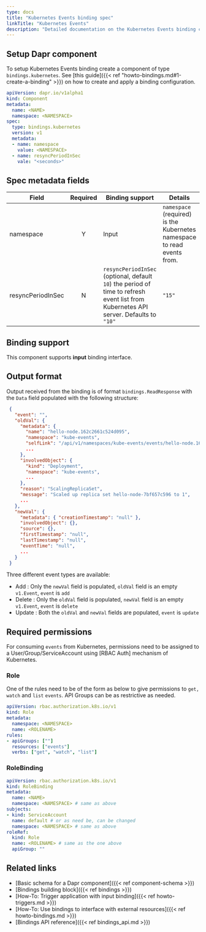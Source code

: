 ```yaml
---
type: docs
title: "Kubernetes Events binding spec"
linkTitle: "Kubernetes Events"
description: "Detailed documentation on the Kubernetes Events binding component"
---
```


## Setup Dapr component

To setup Kubernetes Events binding create a component of type `bindings.kubernetes`. See [this guide]({{< ref "howto-bindings.md#1-create-a-binding" >}}) on how to create and apply a binding configuration.


```yaml
apiVersion: dapr.io/v1alpha1
kind: Component
metadata:
  name: <NAME>
  namespace: <NAMESPACE>
spec:
  type: bindings.kubernetes
  version: v1
  metadata:
  - name: namespace
    value: <NAMESPACE>
  - name: resyncPeriodInSec
    vale: "<seconds>"
```

## Spec metadata fields

| Field             | Required | Binding support                                                                                                                      | Details                                                                 | Example     |
| ----------------- |:--------:| ------------------------------------------------------------------------------------------------------------------------------------ | ----------------------------------------------------------------------- | ----------- |
| namespace         |    Y     | Input                                                                                                                                | `namespace` (required) is the Kubernetes namespace to read events from. | `"default"` |
| resyncPeriodInSec |    N     | `resyncPeriodInSec` (optional, default `10`) the period of time to refresh event list from Kubernetes API server. Defaults to `"10"` | `"15"`                                                                  |             |

## Binding support

This component supports **input** binding interface.

## Output format

Output received from the binding is of format `bindings.ReadResponse` with the `Data` field populated with the following structure:

```json
 {
   "event": "",
   "oldVal": {
     "metadata": {
       "name": "hello-node.162c2661c524d095",
       "namespace": "kube-events",
       "selfLink": "/api/v1/namespaces/kube-events/events/hello-node.162c2661c524d095",
       ...
     },
     "involvedObject": {
       "kind": "Deployment",
       "namespace": "kube-events",
       ...
     },
     "reason": "ScalingReplicaSet",
     "message": "Scaled up replica set hello-node-7bf657c596 to 1",
     ...
   },
   "newVal": {
     "metadata": { "creationTimestamp": "null" },
     "involvedObject": {},
     "source": {},
     "firstTimestamp": "null",
     "lastTimestamp": "null",
     "eventTime": "null",
     ...
   }
 }
```
Three different event types are available:
- Add : Only the `newVal` field is populated, `oldVal` field is an empty `v1.Event`, `event` is `add`
- Delete : Only the `oldVal` field is populated, `newVal` field is an empty `v1.Event`, `event` is `delete`
- Update : Both the `oldVal` and `newVal` fields are populated,  `event` is `update`

## Required permissions

For consuming `events` from Kubernetes, permissions need to be assigned to a User/Group/ServiceAccount using [RBAC Auth] mechanism of Kubernetes.

### Role

One of the rules need to be of the form as below to give permissions to `get, watch` and `list` `events`. API Groups can be as restrictive as needed.

```yaml
apiVersion: rbac.authorization.k8s.io/v1
kind: Role
metadata:
  namespace: <NAMESPACE>
  name: <ROLENAME>
rules:
- apiGroups: [""]
  resources: ["events"]
  verbs: ["get", "watch", "list"]
```

### RoleBinding

```yaml
apiVersion: rbac.authorization.k8s.io/v1
kind: RoleBinding
metadata:
  name: <NAME>
  namespace: <NAMESPACE> # same as above
subjects:
- kind: ServiceAccount
  name: default # or as need be, can be changed
  namespace: <NAMESPACE> # same as above
roleRef:
  kind: Role
  name: <ROLENAME> # same as the one above
  apiGroup: ""
```

## Related links

- [Basic schema for a Dapr component]({{< ref component-schema >}})
- [Bindings building block]({{< ref bindings >}})
- [How-To: Trigger application with input binding]({{< ref howto-triggers.md >}})
- [How-To: Use bindings to interface with external resources]({{< ref howto-bindings.md >}})
- [Bindings API reference]({{< ref bindings_api.md >}})
